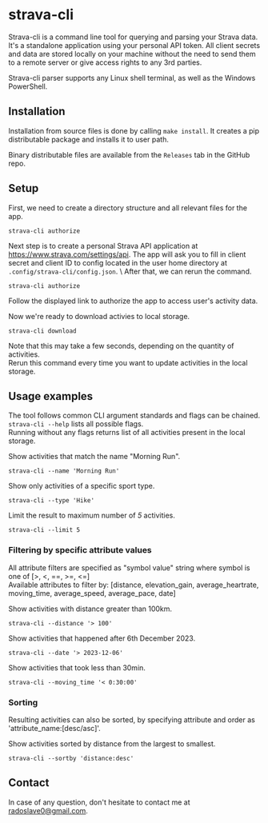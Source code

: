 # strava-cli
Strava-cli is a command line tool for querying and parsing your Strava data. 
It's a standalone application using your personal API token. 
All client secrets and data are stored locally on your machine without the need to send them to a remote server or give access rights to any 3rd parties.

Strava-cli parser supports any Linux shell terminal, as well as the Windows PowerShell.


## Installation
Installation from source files is done by calling `make install`. 
It creates a pip distributable package and installs it to user path.

Binary distributable files are available from the `Releases` tab in the GitHub repo.


## Setup
First, we need to create a directory structure and all relevant files for the app. 
```shell
strava-cli authorize
```
Next step is to create a personal Strava API application at https://www.strava.com/settings/api. 
The app will ask you to fill in client secret and client ID to config located in the user home directory at `.config/strava-cli/config.json`. \ 
After that, we can rerun the command. 
```shell
strava-cli authorize
```
Follow the displayed link to authorize the app to access user's activity data.

Now we're ready to download activies to local storage. 
```shell
strava-cli download
``` 
Note that this may take a few seconds, depending on the quantity of activities. \
Rerun this command every time you want to update activities in the local storage.

## Usage examples
The tool follows common CLI argument standards and flags can be chained. \
`strava-cli --help` lists all possible flags. \
Running without any flags returns list of all activities present in the local storage. 

Show activities that match the name "Morning Run".  
```shell
strava-cli --name 'Morning Run'
```
Show only activities of a specific sport type.  
```shell
strava-cli --type 'Hike'
```
Limit the result to maximum number of *5* activities.
```shell
strava-cli --limit 5
```

### Filtering by specific attribute values
All attribute filters are specified as "symbol value" string where symbol is one of [>, <, ==, >=, <=] \
Available attributes to filter by: [distance, elevation_gain, average_heartrate, moving_time, average_speed, average_pace, date]


Show activities with distance greater than 100km.  
```shell
strava-cli --distance '> 100'
```
Show activities that happened after 6th December 2023.  
```shell
strava-cli --date '> 2023-12-06'
```
Show activities that took less than 30min.  
```shell
strava-cli --moving_time '< 0:30:00'
```

### Sorting
Resulting activities can also be sorted, by specifying attribute and order as 'attribute_name:[desc/asc]'.

Show activities sorted by distance from the largest to smallest.
```shell
strava-cli --sortby 'distance:desc'
```

## Contact
In case of any question, don't hesitate to contact me at radoslave0@gmail.com.
